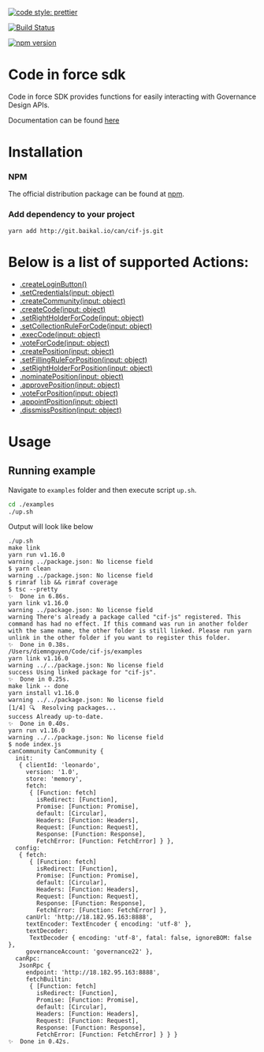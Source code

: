 [![code style: prettier](https://img.shields.io/badge/code_style-prettier-ff69b4.svg?style=flat-square)](https://github.com/prettier/prettier)

[![Build Status](https://travis-ci.org/{{github-user-name}}/{{github-app-name}}.svg?branch=master)](https://travis-ci.org/{{github-user-name}}/{{github-app-name}}.svg?branch=master)

[![npm version](https://travis-ci.org/{{github-user-name}}/{{github-app-name}}.svg)](https://travis-ci.org/{{github-user-name}}/{{github-app-name}})

# Code in force sdk

Code in force SDK provides functions for easily interacting with Governance Design APIs.

Documentation can be found [here](https://travis-ci.org/{{github-user-name}}/{{github-app-name}}/doc)

# Installation

### NPM

The official distribution package can be found at [npm](https://travis-ci.org/{{github-user-name}}/{{github-app-name}}).

### Add dependency to your project

`yarn add http://git.baikal.io/can/cif-js.git`

# Below is a list of supported Actions:

- [.createLoginButton()](http://git.baikal.io/can/cif-js/blob/canary/docs/cif-sdk.md#canCommunity.initLoginButton)
- [.setCredentials(input: object)](http://git.baikal.io/can/cif-js/blob/canary/docs/cif-sdk.md#canCommunity.setCredentials)
- [.createCommunity(input: object)](http://git.baikal.io/can/cif-js/blob/canary/docs/cif-sdk.md#canCommunity.createCommunity)
- [.createCode(input: object)](http://git.baikal.io/can/cif-js/blob/canary/docs/cif-sdk.md#canCommunity.execCode)
- [.setRightHolderForCode(input: object)](http://git.baikal.io/can/cif-js/blob/canary/docs/cif-sdk.md#canCommunity.setRightHolderForCode)
- [.setCollectionRuleForCode(input: object)](http://git.baikal.io/can/cif-js/blob/canary/docs/cif-sdk.md#canCommunity.setCollectionRuleForCode)
- [.execCode(input: object)](http://git.baikal.io/can/cif-js/blob/canary/docs/cif-sdk.md#canCommunity.execCode)
- [.voteForCode(input: object)](http://git.baikal.io/can/cif-js/blob/canary/docs/cif-sdk.md#canCommunity.voteForCode)
- [.createPosition(input: object)](http://git.baikal.io/can/cif-js/blob/canary/docs/cif-sdk.md#canCommunity.createPosition)
- [.setFillingRuleForPosition(input: object)](http://git.baikal.io/can/cif-js/blob/canary/docs/cif-sdk.md#canCommunity.setFillingRuleForPosition)
- [.setRightHolderForPosition(input: object)](http://git.baikal.io/can/cif-js/blob/canary/docs/cif-sdk.md#canCommunity.setRightHolderForPosition)
- [.nominatePosition(input: object)](http://git.baikal.io/can/cif-js/blob/canary/docs/cif-sdk.md#canCommunity.nominatePosition)
- [.approvePosition(input: object)](http://git.baikal.io/can/cif-js/blob/canary/docs/cif-sdk.md#canCommunity.approvePosition)
- [.voteForPosition(input: object)](http://git.baikal.io/can/cif-js/blob/canary/docs/cif-sdk.md#canCommunity.voteForPosition)
- [.appointPosition(input: object)](http://git.baikal.io/can/cif-js/blob/canary/docs/cif-sdk.md#canCommunity.appointPosition)
- [.dissmissPosition(input: object)](http://git.baikal.io/can/cif-js/blob/canary/docs/cif-sdk.md#canCommunity.dissmissPosition)

# Usage

## Running example

Navigate to `examples` folder and then execute script `up.sh`.

```bash
cd ./examples
./up.sh
```

Output will look like below

```text
./up.sh
make link
yarn run v1.16.0
warning ../package.json: No license field
$ yarn clean
warning ../package.json: No license field
$ rimraf lib && rimraf coverage
$ tsc --pretty
✨  Done in 6.86s.
yarn link v1.16.0
warning ../package.json: No license field
warning There's already a package called "cif-js" registered. This command has had no effect. If this command was run in another folder with the same name, the other folder is still linked. Please run yarn unlink in the other folder if you want to register this folder.
✨  Done in 0.38s.
/Users/diemnguyen/Code/cif-js/examples
yarn link v1.16.0
warning ../../package.json: No license field
success Using linked package for "cif-js".
✨  Done in 0.25s.
make link -- done
yarn install v1.16.0
warning ../../package.json: No license field
[1/4] 🔍  Resolving packages...
success Already up-to-date.
✨  Done in 0.40s.
yarn run v1.16.0
warning ../../package.json: No license field
$ node index.js
canCommunity CanCommunity {
  init:
   { clientId: 'leonardo',
     version: '1.0',
     store: 'memory',
     fetch:
      { [Function: fetch]
        isRedirect: [Function],
        Promise: [Function: Promise],
        default: [Circular],
        Headers: [Function: Headers],
        Request: [Function: Request],
        Response: [Function: Response],
        FetchError: [Function: FetchError] } },
  config:
   { fetch:
      { [Function: fetch]
        isRedirect: [Function],
        Promise: [Function: Promise],
        default: [Circular],
        Headers: [Function: Headers],
        Request: [Function: Request],
        Response: [Function: Response],
        FetchError: [Function: FetchError] },
     canUrl: 'http://18.182.95.163:8888',
     textEncoder: TextEncoder { encoding: 'utf-8' },
     textDecoder:
      TextDecoder { encoding: 'utf-8', fatal: false, ignoreBOM: false },
     governanceAccount: 'governance22' },
  canRpc:
   JsonRpc {
     endpoint: 'http://18.182.95.163:8888',
     fetchBuiltin:
      { [Function: fetch]
        isRedirect: [Function],
        Promise: [Function: Promise],
        default: [Circular],
        Headers: [Function: Headers],
        Request: [Function: Request],
        Response: [Function: Response],
        FetchError: [Function: FetchError] } } }
✨  Done in 0.42s.
```
